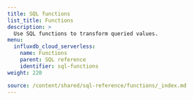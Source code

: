 ```yaml
---
title: SQL functions
list_title: Functions
description: >
  Use SQL functions to transform queried values.
menu:
  influxdb_cloud_serverless:
    name: Functions
    parent: SQL reference
    identifier: sql-functions
weight: 220

source: /content/shared/sql-reference/functions/_index.md
---
```


<!-- 
The content of this page is at /content/shared/sql-reference/functions/_index.md
-->